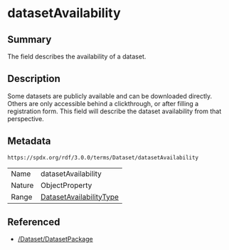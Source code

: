 <!-- Automatically generated by spec-parser v2.1.0 on 2024-06-17T10:36:57.838737+00:00 -->
<!-- SPDX-License-Identifier: Community-Spec-1.0 -->

# datasetAvailability

## Summary

The field describes the availability of a dataset.


## Description

Some datasets are publicly available and can be downloaded directly. Others are only accessible behind a clickthrough, or after filling a registration form. This field will describe the dataset availability from that perspective.


## Metadata

`https://spdx.org/rdf/3.0.0/terms/Dataset/datasetAvailability`


| | |
|---|---|
| Name | datasetAvailability |
| Nature | ObjectProperty |
| Range | [DatasetAvailabilityType](../Vocabularies/DatasetAvailabilityType.md) |




## Referenced

- [/Dataset/DatasetPackage](../../Dataset/Classes/DatasetPackage.md)

